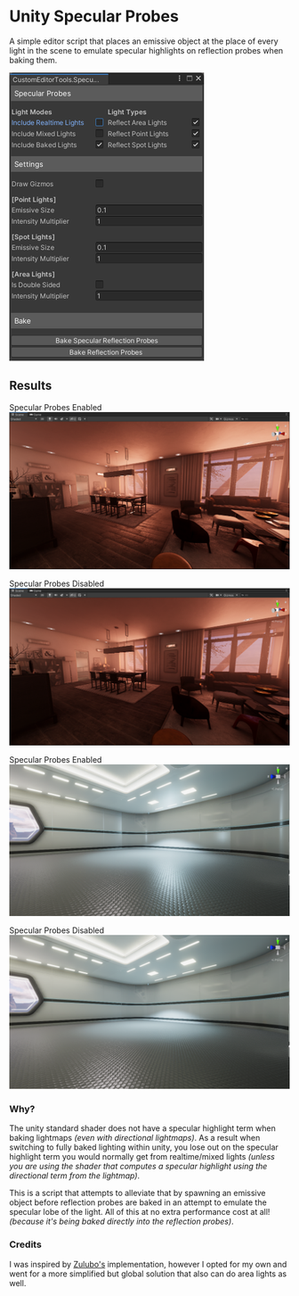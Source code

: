 # Unity Specular Probes
A simple editor script that places an emissive object at the place of every light in the scene to emulate specular highlights on reflection probes when baking them.

![window](GithubContent/window.png)

## Results

Specular Probes Enabled
![result1-on](GithubContent/result1-on.png)

Specular Probes Disabled
![result1-off](GithubContent/result1-off.png)

Specular Probes Enabled
![result2-on](GithubContent/result2-on.png)

Specular Probes Disabled
![result2-off](GithubContent/result2-off.png)

### Why?
The unity standard shader does not have a specular highlight term when baking lightmaps *(even with directional lightmaps)*. As a result when switching to fully baked lighting within unity, you lose out on the specular highlight term you would normally get from realtime/mixed lights *(unless you are using the shader that computes a specular highlight using the directional term from the lightmap)*. 

This is a script that attempts to alleviate that by spawning an emissive object before reflection probes are baked in an attempt to emulate the specular lobe of the light. All of this at no extra performance cost at all! *(because it's being baked directly into the reflection probes)*.

### Credits
I was inspired by [Zulubo's](https://github.com/zulubo/SpecularProbes) implementation, however I opted for my own and went for a more simplified but global solution that also can do area lights as well.
